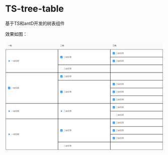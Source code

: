 # TS-tree-table
基于TS和antD开发的树表组件
<p>效果如图：</p>
<img src='https://github.com/a986436517/TS-tree-table/blob/master/pic.png'/>
